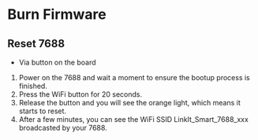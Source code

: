 # Burn Firmware

## Reset 7688

* Via button on the board
1. Power on the 7688 and wait a moment to ensure the bootup process is finished.
2. Press the WiFi button for 20 seconds.
3. Release the button and you will see the orange light, 
	which means it starts to reset.
4. After a few minutes, you can see the WiFi SSID 
	LinkIt_Smart_7688_xxx broadcasted by your 7688. 



